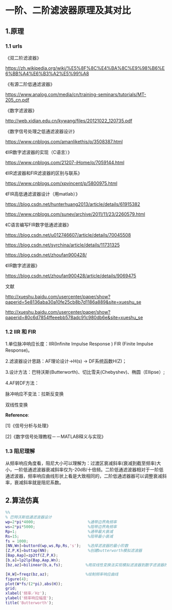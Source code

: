 # 一阶、二阶滤波器原理及其对比

## 1.原理

### 1.1 urls

《双二阶滤波器》

<https://zh.wikipedia.org/wiki/%E5%8F%8C%E4%BA%8C%E9%98%B6%E6%BB%A4%E6%B3%A2%E5%99%A8>

《有源二阶低通滤波器》

<https://www.analog.com/media/cn/training-seminars/tutorials/MT-205_cn.pdf> 

《数字滤波器》

<http://web.xidian.edu.cn/kywang/files/20121022_120735.pdf>

《数字信号处理之低通滤波器设计》

https://www.cnblogs.com/amanlikethis/p/3508387.html

《IIR数字滤波器的实现（C语言）》

<https://www.cnblogs.com/21207-iHome/p/7059144.html>

《IIR滤波器和FIR滤波器的区别与联系》

<https://www.cnblogs.com/xpvincent/p/5800975.html>

《FIR高低通滤波器设计（用matlab）》

<https://blog.csdn.net/hunterhuang2013/article/details/61915382>

<https://www.cnblogs.com/sunev/archive/2011/11/23/2260579.html>

《C语言编写FIR数字低通滤波器》

<https://blog.csdn.net/u012746607/article/details/70045508>

<https://blog.csdn.net/syrchina/article/details/11731325>

<https://blog.csdn.net/zhoufan900428/>

《IIR数字滤波器》

<https://blog.csdn.net/zhoufan900428/article/details/9069475>

文献

<http://xueshu.baidu.com/usercenter/paper/show?paperid=5e8136aba30a10fe25cb8b7d1186a889&site=xueshu_se>

<http://xueshu.baidu.com/usercenter/paper/show?paperid=80c6d7854ffeeebb578adc91c980db6e&site=xueshu_se>

### 1.2 IIR 和 FIR

1.单位脉冲响应长度：IIR(Infinite Impulse Response )  FIR (Finite Impulse Response)。

2.滤波器设计思路：AF理论设计→H(s) → DF系统函数H(Z)；

3.设计方法：巴特沃斯(Butterworth)、切比雪夫(Chebyshev)、椭圆（Ellipse）;

4.AF转DF方法：

脉冲响应不变法：拉斯反变换

双线性变换



**Reference**: 

[1]《信号分析与处理》

[2]《数字信号处理教程－－MATLAB释义与实现》

### 1.3 阻尼理解

从频率响应角度看，阻尼大小可以理解为：过渡区衰减斜率(衰减到截至频率)大小，一阶低通滤波器衰减斜率仅为-20dB/十倍频。二阶低通滤波器相对于一阶低通滤波器，频率响应曲线形状上看是大致相同的，二阶低通滤器器可以调整衰减斜率，衰减斜率就是阻尼系数。

## 2.算法仿真

```matlab
%% 
% 巴特沃斯低通滤波器设计 
wp=2*pi*4000;                       %通带边界角频率
ws=2*pi*5000;                       %阻带边界角频率
Rp=1;                               %通带最大衰减
Rs=15;                              %阻带最小衰减
fs = 1000;
[NN,Wn]=buttord(wp,ws,Rp,Rs,'s');   %选择滤波器的最小阶数
[Z,P,K]=buttap(NN);                 %创建butterworth模拟滤波器
[Bap,Aap]=zp2tf(Z,P,K);
[b,a]=lp2lp(Bap,Aap,Wn);   
[bz,az]=bilinear(b,a,fs);          %用双线性变换法实现模拟滤波器到数字滤波器的转换

[H,W]=freqz(bz,az);                %绘制频率响应曲线
figure(4);
plot(W*fs/(2*pi),abs(H));
grid;
xlabel('频率／Hz');
ylabel('频率响应幅度');
title('Butterworth');
```

